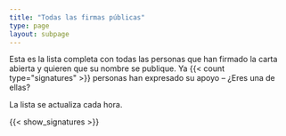 ```yaml
---
title: "Todas las firmas públicas"
type: page
layout: subpage
---
```


Esta es la lista completa con todas las personas que han firmado la carta abierta y quieren que su nombre se publique. Ya {{< count type="signatures" >}} personas han expresado su apoyo – ¿Eres una de ellas?

La lista se actualiza cada hora.

{{< show_signatures >}}
